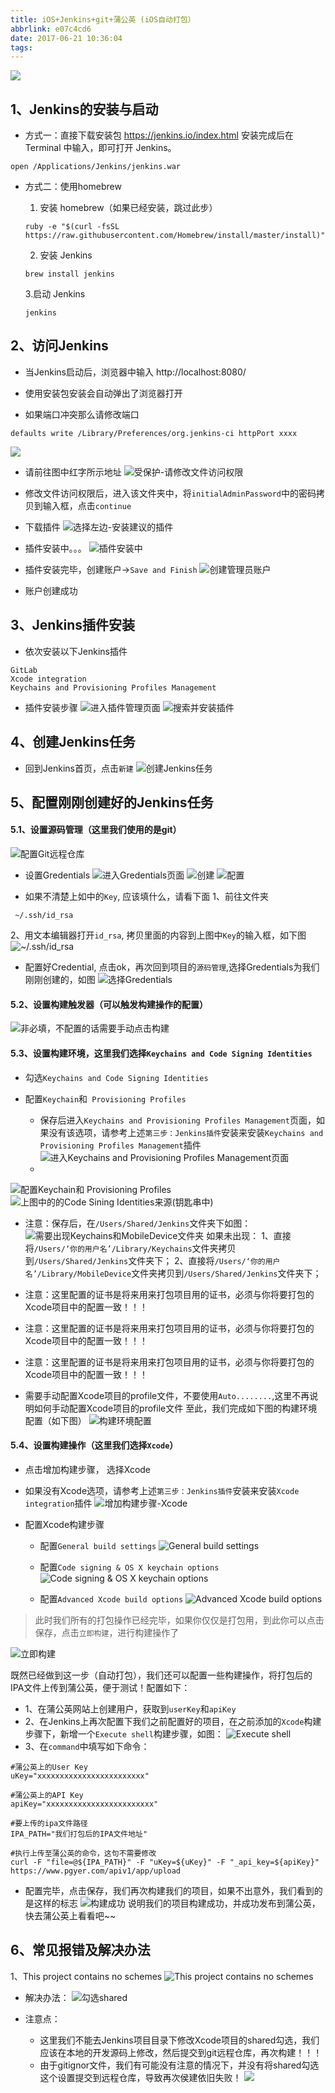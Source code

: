 ```yaml
---
title: iOS+Jenkins+git+蒲公英 (iOS自动打包）
abbrlink: e07c4cd6
date: 2017-06-21 10:36:04
tags:
---
```



![](http://upload-images.jianshu.io/upload_images/590107-dc58ad8f1d6f8129.png?imageMogr2/auto-orient/strip%7CimageView2/2/w/1240)
## 1、Jenkins的安装与启动
- 方式一：直接下载安装包
https://jenkins.io/index.html
安装完成后在 Terminal 中输入，即可打开 Jenkins。
```
open /Applications/Jenkins/jenkins.war
```

- 方式二：使用homebrew
  1. 安装 homebrew（如果已经安装，跳过此步）
    ```
    ruby -e "$(curl -fsSL https://raw.githubusercontent.com/Homebrew/install/master/install)"
    ```

  2. 安装 Jenkins
    ```
  brew install jenkins     
  ```  

  3.启动 Jenkins
  ```
  jenkins
  ```

## 2、访问Jenkins
- 当Jenkins启动后，浏览器中输入  http://localhost:8080/

- 使用安装包安装会自动弹出了浏览器打开

- 如果端口冲突那么请修改端口
```
defaults write /Library/Preferences/org.jenkins-ci httpPort xxxx
```
![](http://upload-images.jianshu.io/upload_images/590107-2e947f45037f0381.png?imageMogr2/auto-orient/strip%7CimageView2/2/w/1240)

- 请前往图中红字所示地址
![受保护-请修改文件访问权限](http://upload-images.jianshu.io/upload_images/590107-c40bddef94c4f86d.png?imageMogr2/auto-orient/strip%7CimageView2/2/w/1240)

- 修改文件访问权限后，进入该文件夹中，将`initialAdminPassword`中的密码拷贝到输入框，点击`continue`

- 下载插件
![选择左边-安装建议的插件](http://upload-images.jianshu.io/upload_images/590107-dcb0e7074609d615.png?imageMogr2/auto-orient/strip%7CimageView2/2/w/1240)

- 插件安装中。。。
![插件安装中](http://upload-images.jianshu.io/upload_images/590107-cff5482499c94487.png?imageMogr2/auto-orient/strip%7CimageView2/2/w/1240)

- 插件安装完毕，创建账户->`Save and Finish`
![创建管理员账户](http://upload-images.jianshu.io/upload_images/590107-cf6aea14195ed426.png?imageMogr2/auto-orient/strip%7CimageView2/2/w/1240)

- 账户创建成功

## 3、Jenkins插件安装
- 依次安装以下Jenkins插件
```
GitLab
Xcode integration
Keychains and Provisioning Profiles Management
```

- 插件安装步骤
![进入插件管理页面](http://upload-images.jianshu.io/upload_images/590107-434038a2912b1fa9.png?imageMogr2/auto-orient/strip%7CimageView2/2/w/1240)
![搜索并安装插件](http://upload-images.jianshu.io/upload_images/590107-c2f49af7c047b3ee.png?imageMogr2/auto-orient/strip%7CimageView2/2/w/1240)

## 4、创建Jenkins任务
- 回到Jenkins首页，点击`新建`
![创建Jenkins任务](http://upload-images.jianshu.io/upload_images/590107-efe92edfb9f37717.png?imageMogr2/auto-orient/strip%7CimageView2/2/w/1240)

## 5、配置刚刚创建好的Jenkins任务
#### 5.1、设置源码管理（这里我们使用的是git）
![配置Git远程仓库](http://upload-images.jianshu.io/upload_images/590107-91b8e142ec059222.png?imageMogr2/auto-orient/strip%7CimageView2/2/w/1240)

- 设置Gredentials
![进入Gredentials页面](http://upload-images.jianshu.io/upload_images/590107-314317f40aa835a7.png?imageMogr2/auto-orient/strip%7CimageView2/2/w/1240)
![创建](http://upload-images.jianshu.io/upload_images/590107-3b68540b0ceaf7d6.png?imageMogr2/auto-orient/strip%7CimageView2/2/w/1240)
![配置](http://upload-images.jianshu.io/upload_images/590107-c1fafb236668c622.png?imageMogr2/auto-orient/strip%7CimageView2/2/w/1240)

- 如果不清楚上如中的`Key`, 应该填什么，请看下面
1、前往文件夹
```
 ~/.ssh/id_rsa
```
2、用文本编辑器打开`id_rsa`, 拷贝里面的内容到上图中`Key`的输入框，如下图
  ![~/.ssh/id_rsa](http://upload-images.jianshu.io/upload_images/590107-535a453b70136339.png?imageMogr2/auto-orient/strip%7CimageView2/2/w/1240)

- 配置好Credential, 点击ok，再次回到项目的`源码管理`,选择Gredentials为我们刚刚创建的，如图
![选择Gredentials](http://upload-images.jianshu.io/upload_images/590107-765a020e8d0863a7.png?imageMogr2/auto-orient/strip%7CimageView2/2/w/1240)

#### 5.2、设置构建触发器（可以触发构建操作的配置）
![非必填，不配置的话需要手动点击构建](http://upload-images.jianshu.io/upload_images/590107-42d1da1fdc261a8a.png?imageMogr2/auto-orient/strip%7CimageView2/2/w/1240)

#### 5.3、设置构建环境，这里我们选择`Keychains and Code Signing Identities`

- 勾选`Keychains and Code Signing Identities`

- 配置`Keychain`和` Provisioning Profiles`
    - 保存后进入`Keychains and Provisioning Profiles Management`页面，如果没有该选项，请参考上述`第三步：Jenkins插件`安装来安装`Keychains and Provisioning Profiles Management`插件
![进入`Keychains and Provisioning Profiles Management`页面](http://upload-images.jianshu.io/upload_images/590107-a67676aed151ce9a.png?imageMogr2/auto-orient/strip%7CimageView2/2/w/1240)
   - 
![配置`Keychain`和` Provisioning Profiles`](http://upload-images.jianshu.io/upload_images/590107-458c88c5b7258a60.png?imageMogr2/auto-orient/strip%7CimageView2/2/w/1240)
![上图中的的`Code Sining Identities`来源(钥匙串中)](http://upload-images.jianshu.io/upload_images/590107-46823912e5866f36.png?imageMogr2/auto-orient/strip%7CimageView2/2/w/1240)

- 注意：保存后，在`/Users/Shared/Jenkins`文件夹下如图：
![需要出现`Keychains`和`MobileDevice`文件夹](http://upload-images.jianshu.io/upload_images/590107-32c0a3562d782b64.png?imageMogr2/auto-orient/strip%7CimageView2/2/w/1240)
如果未出现：
1、直接将`/Users/‘你的用户名’/Library/Keychains`文件夹拷贝到`/Users/Shared/Jenkins`文件夹下；
2、直接将`/Users/‘你的用户名’/Library/MobileDevice`文件夹拷贝到`/Users/Shared/Jenkins`文件夹下；

- 注意：这里配置的证书是将来用来打包项目用的证书，必须与你将要打包的Xcode项目中的配置一致！！！
- 注意：这里配置的证书是将来用来打包项目用的证书，必须与你将要打包的Xcode项目中的配置一致！！！
- 注意：这里配置的证书是将来用来打包项目用的证书，必须与你将要打包的Xcode项目中的配置一致！！！

- 需要手动配置Xcode项目的profile文件，不要使用`Auto........`,这里不再说明如何手动配置Xcode项目的profile文件
至此，我们完成如下图的构建环境配置（如下图）
![构建环境配置](http://upload-images.jianshu.io/upload_images/590107-1935ff0937c69a92.png?imageMogr2/auto-orient/strip%7CimageView2/2/w/1240)


#### 5.4、设置构建操作（这里我们选择`Xcode`）

- 点击增加构建步骤， 选择Xcode
- 如果没有Xcode选项，请参考上述`第三步：Jenkins插件`安装来安装`Xcode integration`插件
![增加构建步骤-Xcode](http://upload-images.jianshu.io/upload_images/590107-1d7cd44873448e41.png?imageMogr2/auto-orient/strip%7CimageView2/2/w/1240)

- 配置Xcode构建步骤
  -  配置`General build settings`
![General build settings](http://upload-images.jianshu.io/upload_images/590107-29ee273591301013.png?imageMogr2/auto-orient/strip%7CimageView2/2/w/1240)

  - 配置`Code signing & OS X keychain options`
![Code signing & OS X keychain options](http://upload-images.jianshu.io/upload_images/590107-c63c0e36bfc45576.png?imageMogr2/auto-orient/strip%7CimageView2/2/w/1240)

  -  配置`Advanced Xcode build options`
![Advanced Xcode build options](http://upload-images.jianshu.io/upload_images/590107-e594f8bee6a79572.png?imageMogr2/auto-orient/strip%7CimageView2/2/w/1240)

> 此时我们所有的打包操作已经完毕，如果你仅仅是打包用，到此你可以点击保存，点击`立即构建`，进行构建操作了

![立即构建](http://upload-images.jianshu.io/upload_images/590107-062b0ae9fb30fcc8.png?imageMogr2/auto-orient/strip%7CimageView2/2/w/1240)

既然已经做到这一步（自动打包），我们还可以配置一些构建操作，将打包后的IPA文件上传到蒲公英，便于测试！配置如下：

- 1、在蒲公英网站上创建用户，获取到`userKey`和`apiKey`
- 2、在Jenkins上再次配置下我们之前配置好的项目，在之前添加的`Xcode`构建步骤下，新增一个`Execute shell`构建步骤，如图：
![Execute shell](http://upload-images.jianshu.io/upload_images/590107-232d94822576574b.png?imageMogr2/auto-orient/strip%7CimageView2/2/w/1240)
- 3、在`command`中填写如下命令：

```
#蒲公英上的User Key
uKey="xxxxxxxxxxxxxxxxxxxxxxxx"

#蒲公英上的API Key
apiKey="xxxxxxxxxxxxxxxxxxxxxxxx"

#要上传的ipa文件路径
IPA_PATH="我们打包后的IPA文件地址"

#执行上传至蒲公英的命令，这句不需要修改
curl -F "file=@${IPA_PATH}" -F "uKey=${uKey}" -F "_api_key=${apiKey}" https://www.pgyer.com/apiv1/app/upload
```
- 配置完毕，点击保存，我们再次构建我们的项目，如果不出意外，我们看到的是这样的标志
![构建成功](http://upload-images.jianshu.io/upload_images/590107-47ad1b10c8040920.png?imageMogr2/auto-orient/strip%7CimageView2/2/w/1240)
说明我们的项目构建成功，并成功发布到蒲公英，快去蒲公英上看看吧~~


## 6、常见报错及解决办法
1、This project contains no schemes
![This project contains no schemes](http://upload-images.jianshu.io/upload_images/590107-f931c2e4070d605b.png?imageMogr2/auto-orient/strip%7CimageView2/2/w/1240)
- 解决办法：
![勾选shared](http://upload-images.jianshu.io/upload_images/590107-f98d06a7ccc900d6.png?imageMogr2/auto-orient/strip%7CimageView2/2/w/1240)

- 注意点：
  - 这里我们不能去Jenkins项目目录下修改Xcode项目的shared勾选，我们应该在本地的开发源码上修改，然后提交到git远程仓库，再次构建！！！
  - 由于gitignor文件，我们有可能没有注意的情况下，并没有将shared勾选这个设置提交到远程仓库，导致再次侯建依旧失败！
![](http://upload-images.jianshu.io/upload_images/590107-71fbbf44f2cb8aaa.png?imageMogr2/auto-orient/strip%7CimageView2/2/w/1240)